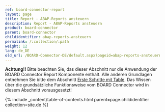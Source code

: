 ```yaml
---
ref: board-connector-report
layout: page
title: Report - ABAP-Reports ansteuern
description: Report - ABAP-Reports ansteuern
product: board-connector
parent: board-connector
childidentifier: abap-reports-ansteuern
permalink: /:collection/:path
weight: 12
lang: de_DE
old_url: /BOARD-Connector-DE/default.aspx?pageid=abap-reports-ansteuern
---
```


**Achtung!!** Bitte beachten Sie, das dieser Abschnitt nur die Anwendung der BOARD Connector Report Komponente enthält. Alle anderen Grundlagen entnehmen Sie bitte dem Abschnitt [Erste Schritte mit Table](./erste-schritte-mit-table). Das Wissen über die grundsätzliche Funktionsweise vom BOARD Connector wird in diesem Abschnitt vorausgesetzt!


{% include _content/table-of-contents.html parent=page.childidentifier collection=site.de %}
